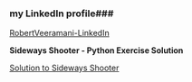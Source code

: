### my LinkedIn profile###

[RobertVeeramani-LinkedIn](https://www.linkedin.com/in/robert-veeramani-b9195462/)


**Sideways Shooter - Python Exercise Solution**

[Solution to Sideways Shooter](https://github.com/robertgveeramani/Robert-G-Veeramani)
